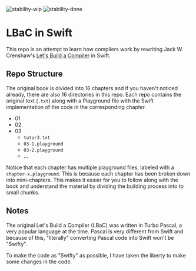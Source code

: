 ![stability-wip](https://img.shields.io/badge/status-work_in_progress-lightgrey.svg)
![stability-done](https://img.shields.io/badge/complete-chapter_1~9-blue.svg)


# LBaC in Swift
This repo is an attempt to learn how compilers work by rewriting Jack W. Crenshaw's [Let's Build a Compiler](http://www.compilers.iecc.com/crenshaw/) in Swift.

## Repo Structure
The original book is divided into 16 chapters and if you haven't noticed already, there are also 16 directories in this repo. Each repo contains the original text (`.txt`) along with a Playground file with the Swift implementation of the code in the corresponding chapter.

- 01
- 02
- 03
	- `tutor3.txt`
	- `03-1.playground`
	- `03-2.playground`
	- ...

Notice that each chapter has multiple playground files, labeled with a `chapter-x.playground`. This is because each chapter has been broken down into mini-chapters. This makes it easier for you to follow along with the book and understand the material by dividing the building process into to small chunks.

## Notes
The original Let's Build a Compiler (LBaC) was written in Turbo Pascal, a very popular language at the time. Pascal is very different from Swift and because of this, "literally" converting Pascal code into Swift won't be "Swifty". 

To make the code as "Swifty" as possible, I have taken the liberty to make some changes in the code.
